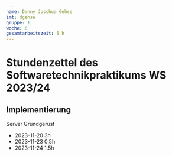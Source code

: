 ```yaml
---
name: Danny Joschua Gehse
imt: dgehse
gruppe: 1
woche: 6
gesamtarbeitszeit: 5 h 
---
```


# Stundenzettel des Softwaretechnikpraktikums WS 2023/24

## Implementierung
Server Grundgerüst
- 2023-11-20 3h
- 2023-11-23 0.5h
- 2023-11-24 1.5h
